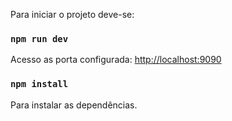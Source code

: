 Para iniciar o projeto deve-se:

### `npm run dev`
Acesso as porta configurada: [http://localhost:9090](http://localhost:9090)

### `npm install`
Para instalar as dependências.
